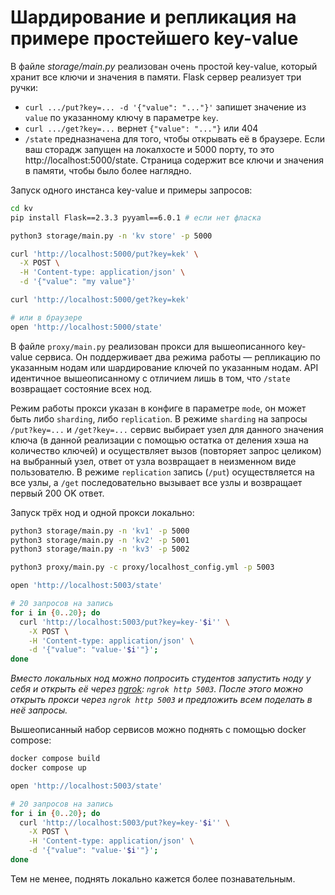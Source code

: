 # Шардирование и репликация на примере простейшего key-value

В файле *storage/main.py* реализован очень простой key-value, который хранит все ключи и значения в памяти. Flask сервер реализует три ручки:

- `curl .../put?key=... -d '{"value": "..."}'` запишет значение из `value` по указанному ключу в параметре `key`.
- `curl .../get?key=...` вернет `{"value": "..."}` или 404
- `/state` предназначена для того, чтобы открывать её в браузере. Если ваш сторадж запущен на локалхосте и 5000 порту, то это http://localhost:5000/state. Страница содержит все ключи и значения в памяти, чтобы было более наглядно.

Запуск одного инстанса key-value и примеры запросов:

```bash
cd kv
pip install Flask==2.3.3 pyyaml==6.0.1 # если нет фласка

python3 storage/main.py -n 'kv store' -p 5000

curl 'http://localhost:5000/put?key=kek' \
  -X POST \
  -H 'Content-type: application/json' \
  -d '{"value": "my value"}'

curl 'http://localhost:5000/get?key=kek'

# или в браузере
open 'http://localhost:5000/state'
```

В файле `proxy/main.py` реализован прокси для вышеописанного key-value сервиса. Он поддерживает два режима работы — репликацию по указанным нодам или шардирование ключей по указанным нодам. API идентичное вышеописанному с отличием лишь в том, что `/state` возвращает состояние всех нод.

Режим работы прокси указан в конфиге в параметре `mode`, он может быть либо `sharding`, либо `replication`. В режиме `sharding` на запросы `/put?key=...` и `/get?key=...` сервис выбирает узел для данного значения ключа (в данной реализации с помощью остатка от деления хэша на количество ключей) и осуществляет вызов (повторяет запрос целиком) на выбранный узел, ответ от узла возвращает в неизменном виде пользователю. В режиме `replication` запись (`/put`) осуществляется на все узлы, а `/get` последовательно вызывает все узлы и возвращает первый 200 OK ответ.

Запуск трёх нод и одной прокси локально:

```bash
python3 storage/main.py -n 'kv1' -p 5000
python3 storage/main.py -n 'kv2' -p 5001
python3 storage/main.py -n 'kv3' -p 5002

python3 proxy/main.py -c proxy/localhost_config.yml -p 5003

open 'http://localhost:5003/state'

# 20 запросов на запись
for i in {0..20}; do 
  curl 'http://localhost:5003/put?key=key-'$i'' \
    -X POST \
    -H 'Content-type: application/json' \
    -d '{"value": "value-'$i'"}';
done

```

*Вместо локальных нод можно попросить студентов запустить ноду у себя и открыть её через [ngrok](https://ngrok.com/): `ngrok http 5003`. После этого можно открыть прокси через `ngrok http 5003` и предложить всем поделать в неё запросы.*

Вышеописанный набор сервисов можно поднять с помощью docker compose:

```bash
docker compose build
docker compose up

open 'http://localhost:5003/state'

# 20 запросов на запись
for i in {0..20}; do 
  curl 'http://localhost:5003/put?key=key-'$i'' \
    -X POST \
    -H 'Content-type: application/json' \
    -d '{"value": "value-'$i'"}';
done
```

Тем не менее, поднять локально кажется более познавательным.